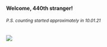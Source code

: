 #### Welcome, 440th stranger!

###### <sup>P.S. counting started approximately in 10.01.21</sup>

<img src="https://kraftwerk28.pp.ua/vcnt.png"></img>
